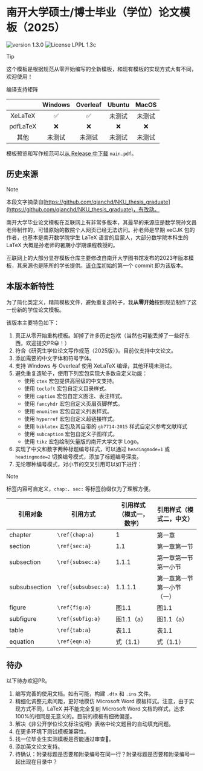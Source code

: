 # 南开大学硕士/博士毕业（学位）论文模板（2025）

![version 1.3.0](https://img.shields.io/badge/version-1.3.0-blue)
![License LPPL 1.3c](https://img.shields.io/badge/License-LPPL%201.3c-blue?logo=latex&logoColor=white)

> [!TIP]
> 这个模板是根据规范从零开始编写的全新模板，和现有模板的实现方式大有不同，欢迎使用！

编译支持矩阵

|  | Windows | Overleaf | Ubuntu | MacOS |
|:--:|:--:|:--:|:--:|:--:|
| XeLaTeX | ✅ | ✅ | 未测试 | 未测试 |
| pdfLaTeX | ❌ | ❌ | ❌ | ❌ |
| 其他 | 未测试 | 未测试 | 未测试 | 未测试 |

模板预览和写作规范可以[从 Release 中下载](https://github.com/alumik/nkthesis/releases/latest) `main.pdf`。

## 历史来源

> [!NOTE]
> 本段文字摘录自[https://github.com/qianchd/NKU_thesis_graduate](https://github.com/qianchd/NKU_thesis_graduate)，有改动。

南开大学毕业论文模板在互联网上有非常多版本，其最早的来源应是数学院孙文昌老师制作的，可惜原始的数院个人网页已经无法访问。孙老师是早期 xeCJK 包的作者，也基本是南开数学院学生 LaTeX 语言的启蒙人，大部分数学院本科生的 LaTeX 大概是孙老师的暑期小学期课程教授的。

互联网上的大部分显存模板仓库主要修改自南开大学图书馆发布的2023年版本模板，其来源也是陈所的学长提供。[该仓库](https://github.com/qianchd/NKU_thesis_graduate)初始的第一个 commit 即为该版本。

## 本版本新特性

为了简化类定义，精简模板文件，避免重复造轮子，我**从零开始**按照规范制作了这一份新的学位论文模板。

该版本主要特色如下：

1. 真正从零开始重构模板。卸掉了许多历史包袱（当然也可能丢掉了一些好东西，欢迎提交PR😀！）
2. 符合《研究生学位论文写作规范（2025版）》。目前仅支持中文论文。
3. 添加需要的中文字体和符号字体。
4. 支持 Windows 与 Overleaf 使用 XeLaTeX 编译，其他环境未测试。
5. 避免重复造轮子，使用下列宏包实现大多数自定义功能：
    - 使用 `ctex` 宏包提供高层级的中文支持。
    - 使用 `tocloft` 宏包自定义目录样式。
    - 使用 `caption` 宏包自定义图注、表注样式。
    - 使用 `fancyhdr` 宏包自定义页眉页脚样式。
    - 使用 `enumitem` 宏包自定义列表样式。
    - 使用 `hyperref` 宏包自定义超链接样式。
    - 使用 `biblatex` 宏包及其自带的 `gb7714-2015` 样式自定义参考文献样式
    - 使用 `subcaption` 宏包自定义子图样式。
    - 使用 `tikz` 宏包绘制矢量版的南开大学文字 Logo。
6. 实现了中文和数字两种标题编号样式，可以通过 `headingmode=1` 或 `headingmode=2` 切换编号模式，添加了标题编号深度。
7. 无论哪种编号模式，对小节的交叉引用可以如下进行：
   
> [!NOTE]
> 标签内容可自定义，`chap:`、`sec:` 等标签前缀仅为了理解方便。

| 引用对象 | 引用方式 | 引用样式（模式一，数字） | 引用样式（模式二，中文） |
| ------- | ------- | -------- | -------- |
| chapter | `\ref{chap:a}` | 1 | 第一章 |
| section | `\ref{sec:a}` | 1.1 | 第一章第一节 |
| subsection | `\ref{subsec:a}` | 1.1.1 | 第一章第一节第一小节 |
| subsubsection | `\ref{subsubsec:a}` | 1.1.1.1 | 第一章第一节第一小节（一） |
| figure | `\ref{fig:a}` | 图1.1 | 图1.1 |
| subfigure | `\ref{subfig:a}` | 图1.1（a） | 图1.1（a） |
| table | `\ref{tab:a}` | 表1.1 | 表1.1 |
| equation | `\ref{eqn:a}` | 式（1.1） | 式（1.1） |

## 待办

以下待办欢迎PR。

1. 编写完善的使用文档。如有可能，构建 `.dtx` 和 `.ins` 文件。
2. 精细化调整元素间距，更好地模仿 Microsoft Word 模板样式。注意，由于实现方式不同，LaTeX 并不能完全复刻 Microsoft Word 文档的样式，追求100%的相同是无意义的。目前的模板有细微偏差。
3. 解决《非公开学位论文标注说明》表格中论文题目的自动填充问题。
4. 在更多环境下测试模板兼容性。
5. 找一位毕业生实测模板是否能通过审查🤣。
6. 添加英文论文支持。
7. 待确认：附录标题是否要和附录编号在同一行？附录标题是否要和附录编号一起出现在目录中？
